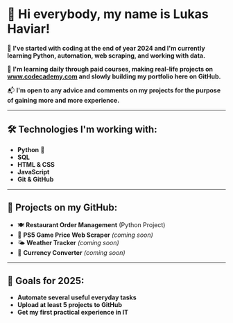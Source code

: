 # 👋 Hi everybody, my name is Lukas Haviar!

🎯 **I've started with coding at the end of year 2024 and I'm currently learning Python, automation, web scraping, and working with data.** 

🧠 **I'm learning daily through paid courses, making real-life projects on www.codecademy.com and slowly building my portfolio here on GitHub.**

📬 **I'm open to any advice and comments on my projects for the purpose of gaining more and more experience.**

---

## 🛠️ Technologies I'm working with:
- **Python** 🐍
- **SQL** 
- **HTML & CSS**
- **JavaScript**
- **Git & GitHub**

---

## 📌 Projects on my GitHub:
- 🍽 **Restaurant Order Management** (Python Project)
- 🔎 **PS5 Game Price Web Scraper** *(coming soon)*
- 🌤️ **Weather Tracker** *(coming soon)*
- 💱 **Currency Converter** *(coming soon)*

---

## 🎯 Goals for 2025:
- **Automate several useful everyday tasks**
- **Upload at least 5 projects to GitHub**
- **Get my first practical experience in IT**

<!---
hafanen/hafanen is a ✨ special ✨ repository because its `README.md` (this file) appears on your GitHub profile.
You can click the Preview link to take a look at your changes.
--->
